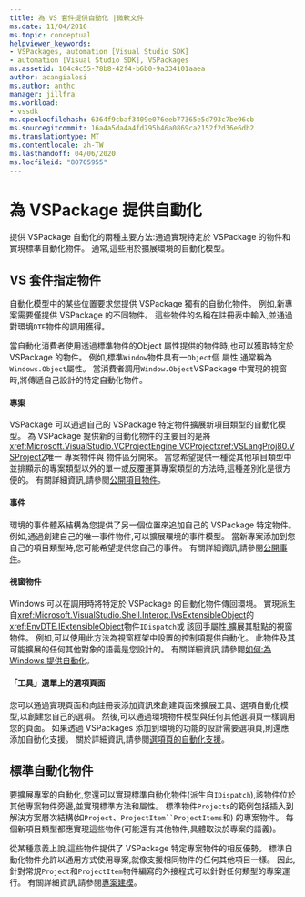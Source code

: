 ```yaml
---
title: 為 VS 套件提供自動化 |微軟文件
ms.date: 11/04/2016
ms.topic: conceptual
helpviewer_keywords:
- VSPackages, automation [Visual Studio SDK]
- automation [Visual Studio SDK], VSPackages
ms.assetid: 104c4c55-78b8-42f4-b6b0-9a334101aaea
author: acangialosi
ms.author: anthc
manager: jillfra
ms.workload:
- vssdk
ms.openlocfilehash: 6364f9cbaf3409e076eeb77365e5d793c7be96cb
ms.sourcegitcommit: 16a4a5da4a4fd795b46a0869ca2152f2d36e6db2
ms.translationtype: MT
ms.contentlocale: zh-TW
ms.lasthandoff: 04/06/2020
ms.locfileid: "80705955"
---
```

# <a name="providing-automation-for-vspackages"></a>為 VSPackage 提供自動化
提供 VSPackage 自動化的兩種主要方法:通過實現特定於 VSPackage 的物件和實現標準自動化物件。 通常,這些用於擴展環境的自動化模型。

## <a name="vspackage-specific-objects"></a>VS 套件指定物件
 自動化模型中的某些位置要求您提供 VSPackage 獨有的自動化物件。 例如,新專案需要僅提供 VSPackage 的不同物件。 這些物件的名稱在註冊表中輸入,並通過對環境`DTE`物件的調用獲得。

 當自動化消費者使用透過標準物件的Object 屬性提供的物件時,也可以獲取特定於 VSPackage 的物件。 例如,標準`Window`物件具有一`Object`個 屬性,通常稱為`Windows.Object`屬性。 當消費者調用`Window.Object`VSPackage 中實現的視窗時,將傳遞自己設計的特定自動化物件。

#### <a name="projects"></a>專案
 VSPackage 可以通過自己的 VSPackage 特定物件擴展新項目類型的自動化模型。 為 VSPackage 提供新的自動化物件的主要目的是將<xref:Microsoft.VisualStudio.VCProjectEngine.VCProject><xref:VSLangProj80.VSProject2>唯一 專案物件與 物件區分開來。 當您希望提供一種從其他項目類型中並排顯示的專案類型以外的單一或反覆運算專案類型的方法時,這種差別化是很方便的。 有關詳細資訊,請參閱[公開項目物件](../../extensibility/internals/exposing-project-objects.md)。

#### <a name="events"></a>事件
 環境的事件體系結構為您提供了另一個位置來追加自己的 VSPackage 特定物件。 例如,通過創建自己的唯一事件物件,可以擴展環境的事件模型。 當新專案添加到您自己的項目類型時,您可能希望提供您自己的事件。 有關詳細資訊,請參閱[公開事件](../../extensibility/internals/exposing-events-in-the-visual-studio-sdk.md)。

#### <a name="window-objects"></a>視窗物件
 Windows 可以在調用時將特定於 VSPackage 的自動化物件傳回環境。 實現派生自<xref:Microsoft.VisualStudio.Shell.Interop.IVsExtensibleObject>的<xref:EnvDTE.IExtensibleObject>物件`IDispatch`或 該回手屬性,擴展其駐點的視窗物件。 例如,可以使用此方法為視窗框架中設置的控制項提供自動化。 此物件及其可能擴展的任何其他對象的語義是您設計的。 有關詳細資訊,請參閱[如何:為 Windows 提供自動化](../../extensibility/internals/how-to-provide-automation-for-windows.md)。

#### <a name="options-pages-on-the-tools-menu"></a>「工具」選單上的選項頁面
 您可以通過實現頁面和向註冊表添加資訊來創建頁面來擴展工具、選項自動化模型,以創建您自己的選項。 然後,可以通過環境物件模型與任何其他選項頁一樣調用您的頁面。 如果透過 VSPackages 添加到環境的功能的設計需要選項頁,則還應添加自動化支援。 關於詳細資訊,請參閱[選項頁的自動化支援](../../extensibility/internals/automation-support-for-options-pages.md)。

## <a name="standard-automation-objects"></a>標準自動化物件
 要擴展專案的自動化,您還可以實現標準自動化物件(派生自`IDispatch`),該物件位於其他專案物件旁邊,並實現標準方法和屬性。 標準物件`Projects`的範例包括插入到解決方案層次結構(如`Project`、`ProjectItem``ProjectItems`和) 的專案物件。 每個新項目類型都應實現這些物件(可能還有其他物件,具體取決於專案的語義)。

 從某種意義上說,這些物件提供了 VSPackage 特定專案物件的相反優勢。 標準自動化物件允許以通用方式使用專案,就像支援相同物件的任何其他項目一樣。 因此,針對常規`Project`和`ProjectItem`物件編寫的外接程式可以針對任何類型的專案運行。 有關詳細資訊,請參閱[專案建模](../../extensibility/internals/project-modeling.md)。
